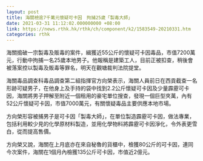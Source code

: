```yaml
---
layout: post
title: 海關檢逾7千萬元懷疑可卡因　拘捕25歲「製毒大師」
date: 2021-03-31 11:12:02.000000000 +08:00
link: https://news.rthk.hk/rthk/ch/component/k2/1583549-20210331.htm
categories: rthk
---
```


海關搗破一宗製毒及販毒的案件，緝獲近55公斤的懷疑可卡因毒品，市值7200萬元，行動中拘捕一名25歲本地男子。他報稱是建築工人，目前正被扣查，稍後會被落案控以製毒及販毒等罪名，明天在觀塘裁判法院提堂。

海關毒品調查科毒品調查第二組指揮官方向榮表示，海關人員前日在西貢截查一名形跡可疑男子，在他身上及手持的袋中找到2.2公斤懷疑可卡因及少量霹靂可卡因，海關將男子押解至附近一個租用的豪宅單位搜查，發現一個巨型夾萬，內有52公斤懷疑可卡因，市值7000萬元，有關懷疑毒品主要供應本地市場。

方向榮形容被捕男子是可卡因「製毒大師」，在單位製造霹靂可卡因，做法專業，包括利用較少見的化學原材料製造，並用化學物料將霹靂可卡因淨化，令外表更雪白，從而提高售價。

方向榮又說，海關在上月底亦在來自秘魯的貨櫃中，檢獲80公斤的可卡因，連同今次案件，海關在1個月內檢獲135公斤可卡因，市值近2億元。
